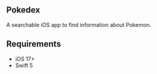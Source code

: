## Pokedex
A searchable iOS app to find information about Pokemon.

## Requirements
* iOS 17+
* Swift 5
